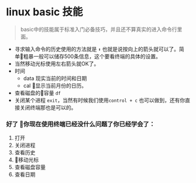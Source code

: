 # linux basic 技能
> basic中的技能属于标准入门必备技巧，并且还不算真实的进入命令行里面。
- 寻求输入命令的历史使用的方法就是 `⬆` 也就是说按向上的箭头就可以了。简单粗暴一般可以储存500条信息，这个要看终端的具体的设置。
- 当然移动光标使用左右箭头就OK了。
- 时间
  - data 现实当前的时间和日期
  - cal  显示当前月份的日历。
- 查看磁盘的容量 `df`
- 关闭某个进程 `exit`，当然有时候我们使用`control + c` 也可以做到，还有你直接关闭终端那也是可以的。

### 好了 你现在使用终端已经没什么问题了你已经学会了：

1. 打开
2. 关闭进程
3. 查看历史
4. 移动光标
5. 查看磁盘容量
6. 查看日期
 ️
